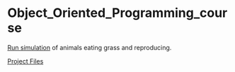 # Object_Oriented_Programming_course

[Run simulation](https://github.com/remilvus/Object_Oriented_Programming_course/blob/master/agh/src/main/World.java) of animals eating grass and reproducing.

[Project Files](https://github.com/remilvus/Object_Oriented_Programming_course/tree/master/agh/src/agh/cs/project)

